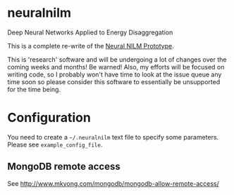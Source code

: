 # neuralnilm
Deep Neural Networks Applied to Energy Disaggregation

This is a complete re-write of the
[Neural NILM Prototype](https://github.com/JackKelly/neuralnilm_prototype).

This is 'research' software and will be undergoing a lot of changes
over the coming weeks and months!  Be warned!  Also, my efforts will
be focused on writing code, so I probably won't have time to look at
the issue queue any time soon so please consider this software to
essentially be unsupported for the time being.

# Configuration
You need to create a `~/.neuralnilm` text file to specify some
parameters.  Please see `example_config_file`.

## MongoDB remote access

See http://www.mkyong.com/mongodb/mongodb-allow-remote-access/
